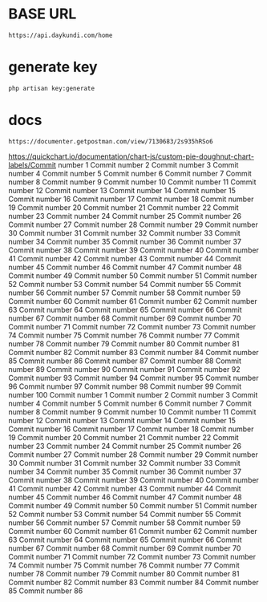 
# BASE URL
    https://api.daykundi.com/home

# generate key
    php artisan key:generate

# docs
    https://documenter.getpostman.com/view/7130683/2s935hRSo6



https://quickchart.io/documentation/chart-js/custom-pie-doughnut-chart-labels/Commit number 1
Commit number 2
Commit number 3
Commit number 4
Commit number 5
Commit number 6
Commit number 7
Commit number 8
Commit number 9
Commit number 10
Commit number 11
Commit number 12
Commit number 13
Commit number 14
Commit number 15
Commit number 16
Commit number 17
Commit number 18
Commit number 19
Commit number 20
Commit number 21
Commit number 22
Commit number 23
Commit number 24
Commit number 25
Commit number 26
Commit number 27
Commit number 28
Commit number 29
Commit number 30
Commit number 31
Commit number 32
Commit number 33
Commit number 34
Commit number 35
Commit number 36
Commit number 37
Commit number 38
Commit number 39
Commit number 40
Commit number 41
Commit number 42
Commit number 43
Commit number 44
Commit number 45
Commit number 46
Commit number 47
Commit number 48
Commit number 49
Commit number 50
Commit number 51
Commit number 52
Commit number 53
Commit number 54
Commit number 55
Commit number 56
Commit number 57
Commit number 58
Commit number 59
Commit number 60
Commit number 61
Commit number 62
Commit number 63
Commit number 64
Commit number 65
Commit number 66
Commit number 67
Commit number 68
Commit number 69
Commit number 70
Commit number 71
Commit number 72
Commit number 73
Commit number 74
Commit number 75
Commit number 76
Commit number 77
Commit number 78
Commit number 79
Commit number 80
Commit number 81
Commit number 82
Commit number 83
Commit number 84
Commit number 85
Commit number 86
Commit number 87
Commit number 88
Commit number 89
Commit number 90
Commit number 91
Commit number 92
Commit number 93
Commit number 94
Commit number 95
Commit number 96
Commit number 97
Commit number 98
Commit number 99
Commit number 100
Commit number 1
Commit number 2
Commit number 3
Commit number 4
Commit number 5
Commit number 6
Commit number 7
Commit number 8
Commit number 9
Commit number 10
Commit number 11
Commit number 12
Commit number 13
Commit number 14
Commit number 15
Commit number 16
Commit number 17
Commit number 18
Commit number 19
Commit number 20
Commit number 21
Commit number 22
Commit number 23
Commit number 24
Commit number 25
Commit number 26
Commit number 27
Commit number 28
Commit number 29
Commit number 30
Commit number 31
Commit number 32
Commit number 33
Commit number 34
Commit number 35
Commit number 36
Commit number 37
Commit number 38
Commit number 39
Commit number 40
Commit number 41
Commit number 42
Commit number 43
Commit number 44
Commit number 45
Commit number 46
Commit number 47
Commit number 48
Commit number 49
Commit number 50
Commit number 51
Commit number 52
Commit number 53
Commit number 54
Commit number 55
Commit number 56
Commit number 57
Commit number 58
Commit number 59
Commit number 60
Commit number 61
Commit number 62
Commit number 63
Commit number 64
Commit number 65
Commit number 66
Commit number 67
Commit number 68
Commit number 69
Commit number 70
Commit number 71
Commit number 72
Commit number 73
Commit number 74
Commit number 75
Commit number 76
Commit number 77
Commit number 78
Commit number 79
Commit number 80
Commit number 81
Commit number 82
Commit number 83
Commit number 84
Commit number 85
Commit number 86
